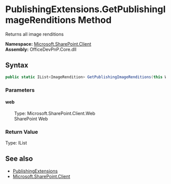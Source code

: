 # PublishingExtensions.GetPublishingImageRenditions Method  
 Returns all image renditions   

**Namespace:** [Microsoft.SharePoint.Client](Microsoft.SharePoint.Client.md)  
**Assembly:** OfficeDevPnP.Core.dll  
## Syntax
```C#
public static IList<ImageRendition> GetPublishingImageRenditions(this Web web)
```
### Parameters
#### web  
&emsp;&emsp;Type: Microsoft.SharePoint.Client.Web  
&emsp;&emsp;SharePoint Web  

  

### Return Value
Type: IList<ImageRendition>  

## See also
- [PublishingExtensions](Microsoft.SharePoint.Client.PublishingExtensions.md) 
- [Microsoft.SharePoint.Client](Microsoft.SharePoint.Client.md) 
